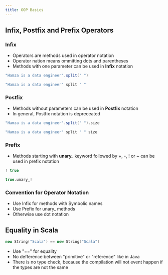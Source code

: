 ```yaml
---
title: OOP Basics
---
```


## Infix, Postfix and Prefix Operators
### Infix
- Operators are methods used in operator notation
- Operator nation means ommitting dots and parentheses 
- Methods with one parameter can be used in **Infix** notation

```scala
"Hamza is a data engineer".split(" ")

"Hamza is a data engineer" split " "
```

### Postfix
- Methods without parameters can be used in **Postfix** notation
- In general, Postfix notation is depreceated 

```scala
"Hamza is a data engineer".split(" ").size

"Hamza is a data engineer" split " " size
```

### Prefix
- Methods starting with **unary_** keyword followed by +, -, ! or ~ can be used in prefix notation

```scala
! true

true.unary_!
```

### Convention for Operator Notation
- Use Infix for methods with Symbolic names
- Use Prefix for unary_ methods
- Otherwise use dot notation


## Equality in Scala

```scala
new String("Scala") == new String("Scala")
```

- Use "==" for equality
- No defference between "primitive" or "reference" like in Java
- There is no type check, because the compilation will not event happen if the types are not the same

